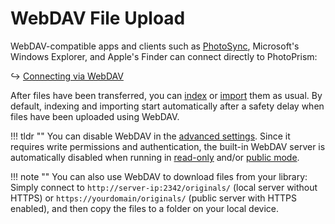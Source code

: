 # WebDAV File Upload #

WebDAV-compatible apps and clients such as [PhotoSync](../sync/mobile-devices.md), Microsoft's Windows Explorer,
and Apple's Finder can connect directly to PhotoPrism:

↪ [Connecting via WebDAV](../sync/webdav.md)

After files have been transferred, you can [index](../library/originals.md) or [import](../library/import.md) them as usual.
By default, indexing and importing start automatically after a safety delay when files have been uploaded using WebDAV.

!!! tldr ""
    You can disable WebDAV in the [advanced settings](../settings/advanced.md). Since it requires write permissions and authentication, the built-in WebDAV server is automatically disabled when running in [read-only](../../getting-started/config-options.md#feature-flags) and/or [public mode](../../getting-started/config-options.md#authentication).


!!! note ""
    You can also use WebDAV to download files from your library: Simply connect to 
    `http://server-ip:2342/originals/` (local server without HTTPS) or 
    `https://yourdomain/originals/` (public server with HTTPS enabled), and then copy the files to 
    a folder on your local device.
